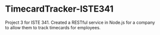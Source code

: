 # TimecardTracker-ISTE341
Project 3 for ISTE 341. Created a RESTful service in Node.js for a company to allow them to track timecards for employees.
